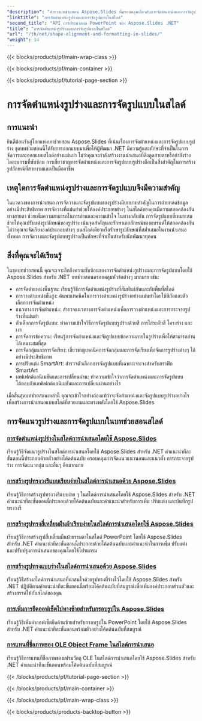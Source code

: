 ```yaml
---
"description": "สำรวจบทช่วยสอน Aspose.Slides ที่ครอบคลุมเกี่ยวกับการจัดตำแหน่งและการจัดรูปแบบรูปร่างในแอปพลิเคชัน .NET เรียนรู้การจัดตำแหน่งและการจัดรูปแบบรูปร่างอย่างง่ายดาย เพิ่มประสิทธิภาพให้กับการนำเสนอสไลด์ของคุณด้วยความแม่นยำ"
"linktitle": "การจัดตำแหน่งรูปร่างและการจัดรูปแบบในสไลด์"
"second_title": "API การประมวลผล PowerPoint ของ Aspose.Slides .NET"
"title": "การจัดตำแหน่งรูปร่างและการจัดรูปแบบในสไลด์"
"url": "/th/net/shape-alignment-and-formatting-in-slides/"
"weight": 14
---
```


{{< blocks/products/pf/main-wrap-class >}}

{{< blocks/products/pf/main-container >}}

{{< blocks/products/pf/tutorial-page-section >}}

# การจัดตำแหน่งรูปร่างและการจัดรูปแบบในสไลด์


## การแนะนำ

ยินดีต้อนรับสู่โลกแห่งบทช่วยสอน Aspose.Slides ที่เน้นเรื่องการจัดตำแหน่งและการจัดรูปแบบรูปร่าง ชุดบทช่วยสอนนี้ได้รับการออกแบบมาเพื่อให้ผู้พัฒนา .NET มีความรู้และทักษะที่จำเป็นในการจัดการและออกแบบสไลด์อย่างแม่นยำ ไม่ว่าคุณจะกำลังสร้างงานนำเสนอที่ดึงดูดสายตาหรือกำลังร่างไดอะแกรมที่ซับซ้อน การเชี่ยวชาญการจัดตำแหน่งและการจัดรูปแบบรูปร่างถือเป็นสิ่งสำคัญในการสร้างรูปลักษณ์ที่สวยงามและเป็นมืออาชีพ

## เหตุใดการจัดตำแหน่งรูปร่างและการจัดรูปแบบจึงมีความสำคัญ

ในแวดวงของการนำเสนอ การจัดวางและจัดรูปแบบของรูปร่างมีบทบาทสำคัญในการถ่ายทอดข้อมูลอย่างมีประสิทธิภาพ การจัดวางที่แม่นยำช่วยให้องค์ประกอบต่างๆ ในสไลด์ของคุณมีความสอดคล้องกันทางสายตา ช่วยเพิ่มความสามารถในการอ่านและความเข้าใจ ในทางกลับกัน การจัดรูปแบบที่เหมาะสมช่วยให้คุณปรับแต่งรูปลักษณ์ของรูปร่าง เน้นจุดสำคัญและรักษาเอกลักษณ์ของแบรนด์ให้สอดคล้องกัน ไม่ว่าคุณจะจัดเรียงองค์ประกอบต่างๆ บนสไลด์เดียวหรือรักษารูปลักษณ์ที่สม่ำเสมอในงานนำเสนอทั้งหมด การจัดวางและจัดรูปแบบรูปร่างเป็นทักษะที่จำเป็นสำหรับนักพัฒนาทุกคน

## สิ่งที่คุณจะได้เรียนรู้

ในชุดบทช่วยสอนนี้ คุณจะเจาะลึกถึงความซับซ้อนของการจัดตำแหน่งรูปร่างและการจัดรูปแบบโดยใช้ Aspose.Slides สำหรับ .NET บทช่วยสอนครอบคลุมหัวข้อต่างๆ มากมาย เช่น:

- การจัดตำแหน่งพื้นฐาน: เรียนรู้วิธีการจัดตำแหน่งรูปร่างที่สัมพันธ์กันและกับพื้นที่สไลด์
- การวางตำแหน่งขั้นสูง: ค้นพบเทคนิคในการวางตำแหน่งรูปร่างอย่างแม่นยำโดยใช้พิกัดและตัวเลือกการจัดตำแหน่ง
- แนวทางการจัดตำแหน่ง: สำรวจแนวทางการจัดตำแหน่งเพื่อการวางตำแหน่งและการกระจายรูปร่างที่แม่นยำ
- ตัวเลือกการจัดรูปแบบ: ทำความเข้าใจวิธีการจัดรูปแบบรูปร่างด้วยสี การไล่ระดับสี โครงร่าง และเงา
- การจัดการข้อความ: เรียนรู้การจัดตำแหน่งและจัดรูปแบบข้อความภายในรูปร่างเพื่อให้สามารถอ่านได้เหมาะสมที่สุด
- การจัดกลุ่มและการจัดเรียง: เชี่ยวชาญเทคนิคการจัดกลุ่มและการจัดเรียงเพื่อจัดการรูปร่างต่างๆ ได้อย่างมีประสิทธิภาพ
- การปรับแต่ง SmartArt: สำรวจตัวเลือกการจัดรูปแบบที่เฉพาะเจาะจงสำหรับกราฟิก SmartArt
- เอฟเฟกต์แอนิเมชันและการเปลี่ยนผ่าน: ทำความเข้าใจว่าการจัดตำแหน่งและการจัดรูปแบบโต้ตอบกับเอฟเฟกต์แอนิเมชันและการเปลี่ยนผ่านอย่างไร

เมื่อสิ้นสุดบทช่วยสอนเหล่านี้ คุณจะเข้าใจอย่างถ่องแท้ว่าจะจัดตำแหน่งและจัดรูปแบบรูปร่างอย่างไรเพื่อสร้างการนำเสนอแบบสไลด์ที่สวยงามและทรงพลังโดยใช้ Aspose.Slides

## การจัดแนวรูปร่างและการจัดรูปแบบในบทช่วยสอนสไลด์
### [การจัดตำแหน่งรูปร่างในสไลด์การนำเสนอโดยใช้ Aspose.Slides](./aligning-shapes/)
เรียนรู้วิธีจัดแนวรูปร่างในสไลด์การนำเสนอโดยใช้ Aspose.Slides สำหรับ .NET คำแนะนำทีละขั้นตอนนี้ประกอบด้วยตัวอย่างโค้ดต้นฉบับ ครอบคลุมการจัดแนวแนวนอนและแนวตั้ง การกระจายรูปร่าง การจัดแนวกลุ่ม และอื่นๆ อีกมากมาย
### [การสร้างรูปทรงวงรีแบบเรียบง่ายในสไลด์การนำเสนอด้วย Aspose.Slides](./creating-simple-ellipse-shape/)
เรียนรู้วิธีการสร้างรูปทรงวงรีแบบง่าย ๆ ในสไลด์การนำเสนอโดยใช้ Aspose.Slides สำหรับ .NET คำแนะนำทีละขั้นตอนนี้ประกอบด้วยโค้ดต้นฉบับและคำแนะนำสำหรับการเพิ่ม ปรับแต่ง และบันทึกรูปทรงวงรี
### [การสร้างรูปทรงสี่เหลี่ยมผืนผ้าเรียบง่ายในสไลด์การนำเสนอโดยใช้ Aspose.Slides](./creating-simple-rectangle-shape/)
เรียนรู้วิธีการสร้างรูปสี่เหลี่ยมผืนผ้าธรรมดาในสไลด์ PowerPoint โดยใช้ Aspose.Slides สำหรับ .NET คำแนะนำทีละขั้นตอนนี้ประกอบด้วยโค้ดต้นฉบับและคำแนะนำในการเพิ่ม ปรับแต่ง และปรับปรุงการนำเสนอของคุณโดยใช้โปรแกรม
### [การสร้างรูปทรงแบบร่างในสไลด์การนำเสนอด้วย Aspose.Slides](./creating-sketched-shapes/)
เรียนรู้วิธีสร้างสไลด์การนำเสนอที่น่าสนใจด้วยรูปทรงที่ร่างไว้โดยใช้ Aspose.Slides สำหรับ .NET ปฏิบัติตามคำแนะนำทีละขั้นตอนนี้พร้อมโค้ดต้นฉบับที่สมบูรณ์เพื่อเพิ่มองค์ประกอบส่วนตัวและสร้างสรรค์ให้กับสไลด์ของคุณ
### [การเพิ่มการยืดออฟเซ็ตไปทางซ้ายสำหรับกรอบรูปใน Aspose.Slides](./adding-stretch-offset-left-picture-frame/)
เรียนรู้วิธีเพิ่มค่าออฟเซ็ตยืดด้านซ้ายสำหรับกรอบรูปใน PowerPoint โดยใช้ Aspose.Slides สำหรับ .NET คำแนะนำทีละขั้นตอนพร้อมตัวอย่างโค้ดต้นฉบับที่สมบูรณ์
### [การแทนที่ชื่อภาพของ OLE Object Frame ในสไลด์การนำเสนอ](./substituting-picture-title-ole-object-frame/)
เรียนรู้วิธีการแทนที่ชื่อภาพของเฟรมวัตถุ OLE ในสไลด์การนำเสนอโดยใช้ Aspose.Slides สำหรับ .NET คำแนะนำทีละขั้นตอนพร้อมโค้ดต้นฉบับที่สมบูรณ์

{{< /blocks/products/pf/tutorial-page-section >}}

{{< /blocks/products/pf/main-container >}}

{{< /blocks/products/pf/main-wrap-class >}}

{{< blocks/products/products-backtop-button >}}
